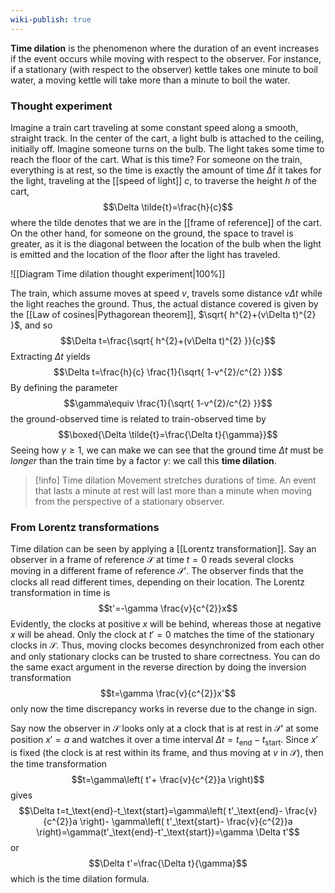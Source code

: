 ```yaml
---
wiki-publish: true
---
```

**Time dilation** is the phenomenon where the duration of an event increases if the event occurs while moving with respect to the observer. For instance, if a stationary (with respect to the observer) kettle takes one minute to boil water, a moving kettle will take more than a minute to boil the water.
### Thought experiment
Imagine a train cart traveling at some constant speed along a smooth, straight track. In the center of the cart, a light bulb is attached to the ceiling, initially off. Imagine someone turns on the bulb. The light takes some time to reach the floor of the cart. What is this time? For someone on the train, everything is at rest, so the time is exactly the amount of time $\Delta \tilde{t}$ it takes for the light, traveling at the [[speed of light]] $c$, to traverse the height $h$ of the cart,
$$\Delta \tilde{t}=\frac{h}{c}$$
where the tilde denotes that we are in the [[frame of reference]] of the cart. On the other hand, for someone on the ground, the space to travel is greater, as it is the diagonal between the location of the bulb when the light is emitted and the location of the floor after the light has traveled.

![[Diagram Time dilation thought experiment|100%]]

The train, which assume moves at speed $v$, travels some distance $v\Delta t$ while the light reaches the ground. Thus, the actual distance covered is given by the [[Law of cosines|Pythagorean theorem]], $\sqrt{ h^{2}+(v\Delta t)^{2} }$, and so
$$\Delta t=\frac{\sqrt{ h^{2}+(v\Delta t)^{2} }}{c}$$
Extracting $\Delta t$ yields
$$\Delta t=\frac{h}{c} \frac{1}{\sqrt{ 1-v^{2}/c^{2} }}$$
By defining the parameter
$$\gamma\equiv \frac{1}{\sqrt{ 1-v^{2}/c^{2} }}$$
the ground-observed time is related to train-observed time by
$$\boxed{\Delta \tilde{t}=\frac{\Delta t}{\gamma}}$$
Seeing how $\gamma\geq 1$, we can make we can see that the ground time $\Delta t$ must be *longer* than the train time by a factor $\gamma$: we call this **time dilation**.

> [!info] Time dilation
> Movement stretches durations of time. An event that lasts a minute at rest will last more than a minute when moving from the perspective of a stationary observer.
### From Lorentz transformations
Time dilation can be seen by applying a [[Lorentz transformation]]. Say an observer in a frame of reference $\mathcal{S}$ at time $t=0$ reads several clocks moving in a different frame of reference $\mathcal{S}'$. The observer finds that the clocks all read different times, depending on their location. The Lorentz transformation in time is
$$t'=-\gamma \frac{v}{c^{2}}x$$
Evidently, the clocks at positive $x$ will be behind, whereas those at negative $x$ will be ahead. Only the clock at $t'=0$ matches the time of the stationary clocks in $\mathcal{S}$. Thus, moving clocks becomes desynchronized from each other and only stationary clocks can be trusted to share correctness. You can do the same exact argument in the reverse direction by doing the inversion transformation
$$t=\gamma \frac{v}{c^{2}}x'$$
only now the time discrepancy works in reverse due to the change in sign.

Say now the observer in $\mathcal{S}$ looks only at a clock that is at rest in $\mathcal{S}'$ at some position $x'=a$ and watches it over a time interval $\Delta t=t_\text{end}-t_\text{start}$. Since $x'$ is fixed (the clock is at rest within its frame, and thus moving at $v$ in $\mathcal{S}$), then the time transformation
$$t=\gamma\left( t'+ \frac{v}{c^{2}}a \right)$$
gives
$$\Delta t=t_\text{end}-t_\text{start}=\gamma\left( t'_\text{end}- \frac{v}{c^{2}}a \right)- \gamma\left( t'_\text{start}- \frac{v}{c^{2}}a \right)=\gamma(t'_\text{end}-t'_\text{start})=\gamma \Delta t'$$
or
$$\Delta t'=\frac{\Delta t}{\gamma}$$
which is the time dilation formula.